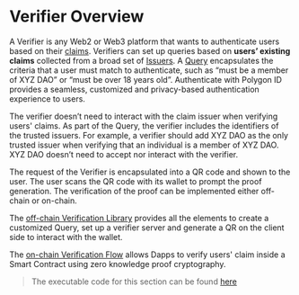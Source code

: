 # Verifier Overview

A Verifier is any Web2 or Web3 platform that wants to authenticate users based on their [claims](../getting-started/claim/generic-claim.md). Verifiers can set up queries based on **users’ existing claims** collected from a broad set of [Issuers](../issuer/issuer-overview.md). A [Query](./verification-library/zk-query-language.md) encapsulates the criteria that a user must match to authenticate, such as “must be a member of XYZ DAO” or “must be over 18 years old”. Authenticate with Polygon ID provides a seamless, customized and privacy-based authentication experience to users.

The verifier doesn’t need to interact with the claim issuer when verifying users' claims. As part of the Query, the verifier includes the identifiers of the trusted issuers. For example, a verifier should add XYZ DAO as the only trusted issuer when verifying that an individual is a member of XYZ DAO. XYZ DAO doesn’t need to accept nor interact with the verifier.

The request of the Verifier is encapsulated into a QR code and shown to the user. The user scans the QR code with its wallet to prompt the proof generation. The verification of the proof can be implemented either off-chain or on-chain.

The [off-chain Verification Library](./verification-library/verifier-library-intro.md) provides all the elements to create a customized Query, set up a verifier server and generate a QR on the client side to interact with the wallet.

The [on-chain Verification Flow](./verification-library/on-chain-verification/overview.md) allows Dapps to verify users' claim inside a Smart Contract using zero knowledge proof cryptography. 

> The executable code for this section can be found [here](https://github.com/0xPolygonID/tutorial-examples)